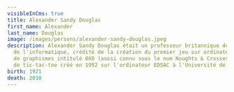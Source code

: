 ```yaml
---
visibleInCms: true
title: Alexander Sandy Douglas
first_name: Alexander
last_name: Douglas
image: /images/persons/alexander-sandy-douglas.jpeg
description: Alexander Sandy Douglas était un professeur britannique de science
  de l'informatique, crédité de la création du premier jeu sur ordinateur dotés
  de graphismes intitulé OXO (aussi connu sous le nom Noughts & Crosses), un jeu
  de tic-tac-toe créé en 1952 sur l'ordinateur EDSAC à l'Université de Cambridge
birth: 1921
death: 2010
---
```

